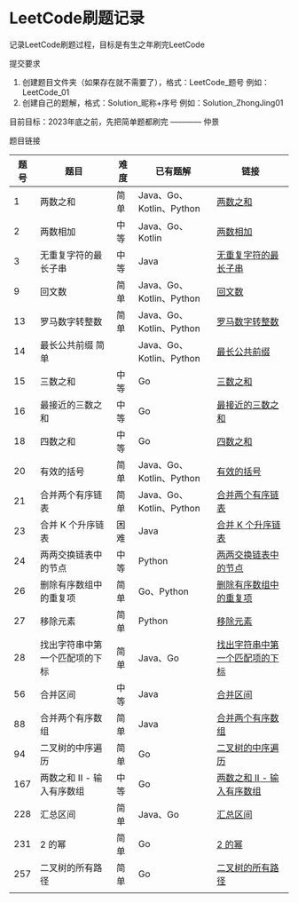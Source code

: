 # LeetCode刷题记录

记录LeetCode刷题过程，目标是有生之年刷完LeetCode

提交要求

1. 创建题目文件夹（如果存在就不需要了），格式：LeetCode_题号 例如：LeetCode_01
2. 创建自己的题解，格式：Solution_昵称+序号 例如：Solution_ZhongJing01

目前目标：2023年底之前，先把简单题都刷完 ———— 仲景

题目链接

| 题号  | 题目               | 难度 | 已有题解                  | 链接                                  |
|-----|------------------|----|-----------------------|-------------------------------------|
| 1   | 两数之和             | 简单 | Java、Go、Kotlin、Python | [两数之和](./LeetCode_01)               |
| 2   | 两数相加             | 中等 | Java、Go、Kotlin        | [两数相加](./LeetCode_02)               |
| 3   | 无重复字符的最长子串       | 中等 | Java                  | [无重复字符的最长子串](./LeetCode_03)         |
| 9   | 回文数              | 简单 | Java、Go、Kotlin、Python | [回文数](./LeetCode_09       )         |
| 13  | 罗马数字转整数          | 简单 | Java、Go、Kotlin、Python | [罗马数字转整数](./LeetCode_13    )        |
| 14  | 最长公共前缀   简单      |    | Java、Go、Kotlin、Python | [最长公共前缀](./LeetCode_14      )       |
| 15  | 三数之和             | 中等 | Go                    | [三数之和](./LeetCode_15         )      |
| 16  | 最接近的三数之和         | 中等 | Go                    | [最接近的三数之和](./LeetCode_16      )     |
| 18  | 四数之和             | 中等 | Go                    | [四数之和](./LeetCode_18         )      |
| 20  | 有效的括号            | 简单 | Java、Go、Kotlin、Python | [有效的括号](./LeetCode_20         )     |
| 21  | 合并两个有序链表         | 简单 | Java、Go、Kotlin、Python | [合并两个有序链表](./LeetCode_21       )    |
| 23  | 合并 K 个升序链表       | 困难 | Java                  | [合并 K 个升序链表](./LeetCode_23     )    |
| 24  | 两两交换链表中的节点       | 中等 | Python                | [两两交换链表中的节点](./LeetCode_24      )   |
| 26  | 删除有序数组中的重复项      | 简单 | Go、Python             | [删除有序数组中的重复项](./LeetCode_26      )  |
| 27  | 移除元素             | 简单 | Python                | [移除元素](./LeetCode_27              ) |
| 28  | 找出字符串中第一个匹配项的下标  | 简单 | Java、Go               | [找出字符串中第一个匹配项的下标](./LeetCode_28   ) |
| 56  | 合并区间             | 中等 | Java                  | [合并区间](./LeetCode_56              ) |
| 88  | 合并两个有序数组         | 简单 | Java                  | [合并两个有序数组](./LeetCode_88          ) |
| 94  | 二叉树的中序遍历         | 简单 | Go                    | [二叉树的中序遍历](./LeetCode_94          ) |
| 167 | 两数之和 II - 输入有序数组 | 中等 | Go                    | [两数之和 II - 输入有序数组](./LeetCode_167 ) |
| 228 | 汇总区间             | 简单 | Java、Go               | [汇总区间](./LeetCode_228             ) |
| 231 | 2 的幂             | 简单 | Go                    | [2 的幂 ](./LeetCode_231            ) |
| 257 | 二叉树的所有路径         | 简单 | Go                    | [二叉树的所有路径](./LeetCode_257         ) |
|     |                  |    |                       |                                     |

